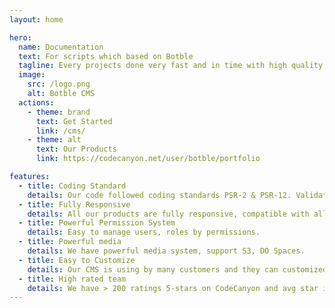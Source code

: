```yaml
---
layout: home

hero:
  name: Documentation
  text: For scripts which based on Botble
  tagline: Every projects done very fast and in time with high quality using our CMS.
  image:
    src: /logo.png
    alt: Botble CMS
  actions:
    - theme: brand
      text: Get Started
      link: /cms/
    - theme: alt
      text: Our Products
      link: https://codecanyon.net/user/botble/portfolio

features:
  - title: Coding Standard
    details: Our code followed coding standards PSR-2 & PSR-12. Validated by Codeship.
  - title: Fully Responsive
    details: All our products are fully responsive, compatible with all screen resolutions.
  - title: Powerful Permission System
    details: Easy to manage users, roles by permissions.
  - title: Powerful media
    details: We have powerful media system, support S3, DO Spaces.
  - title: Easy to Customize
    details: Our CMS is using by many customers and they can customized everything they want.
  - title: High rated team
    details: We have > 200 ratings 5-stars on CodeCanyon and avg star is 4.95.
---
```

